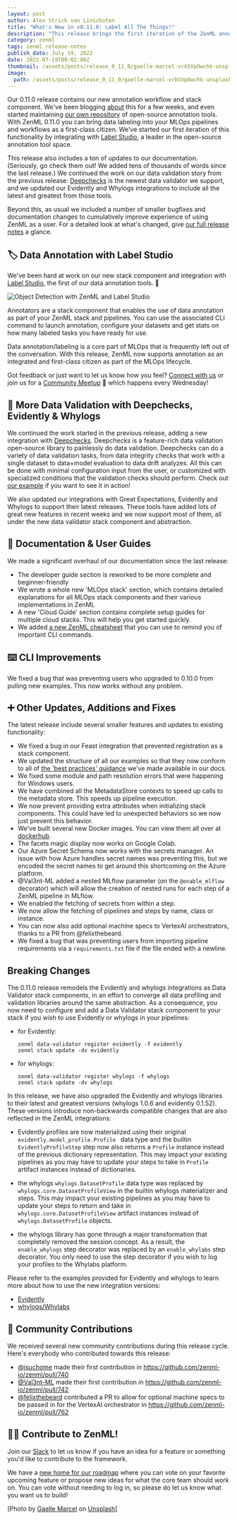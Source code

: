 ```yaml
---
layout: post
author: Alex Strick van Linschoten
title: "What's New in v0.11.0: Label All The Things!"
description: "This release brings the first iteration of the ZenML annotation stack component and an integration with Label Studio, the popular open-source tool that supports many annotation types. We've also made significant updates to our documentation."
category: zenml
tags: zenml release-notes
publish_date: July 19, 2022
date: 2022-07-19T00:02:00Z
thumbnail: /assets/posts/release_0_11_0/gaelle-marcel-vrkSVpOwchk-unsplash.jpg
image:
  path: /assets/posts/release_0_11_0/gaelle-marcel-vrkSVpOwchk-unsplash.jpg
---
```


Our 0.11.0 release contains our new annotation workflow and stack component. We've been blogging [about](https://blog.zenml.io/open-source-data-annotation-tools/) this for a few weeks, and even started maintaining [our own repository](https://github.com/zenml-io/awesome-open-data-annotation) of open-source annotation tools. With ZenML 0.11.0 you can bring data labeling into your MLOps pipelines and workflows as a first-class citizen. We've started our first iteration of this functionality by integrating with [Label Studio](https://labelstud.io/), a leader in the open-source annotation tool space.

This release also includes a ton of updates to our documentation. (Seriously, go check them out! We added tens of thousands of words since the last release.) We continued the work on our data validation story from the previous release: [Deepchecks](https://deepchecks.com/) is the newest data validator we support, and we updated our Evidently and Whylogs integrations to include all the latest and greatest from those tools.

Beyond this, as usual we included a number of smaller bugfixes and documentation changes to cumulatively improve experience of using ZenML as a user. For a detailed look at what's changed, give [our full release notes](https://github.com/zenml-io/zenml/releases/tag/0.11.0) a glance.

## 🏷 Data Annotation with Label Studio

We've been hard at work on our new stack component and integration with [Label Studio](https://labelstud.io/), the first of our data annotation tools. 🥳

![Object Detection with ZenML and Label Studio](../assets/posts/release_0_11_0/label-studio-integration.png)

Annotators are a stack component that enables the use of data annotation as part of your ZenML stack and pipelines. You can use the associated CLI command to launch annotation, configure your datasets and get stats on how many labeled tasks you have ready for use.

Data annotation/labeling is a core part of MLOps that is frequently left out of the conversation. With this release, ZenML now supports annotation as an integrated and first-class citizen as part of the MLOps lifecycle.

Got feedback or just want to let us know how you feel? [Connect with us](https://zenml.io/slack-invite/) or join us for a [Community Meetup](https://www.eventbrite.de/e/zenml-meet-the-community-tickets-354426688767) 👋 which happens every Wednesday!

## 🔎 More Data Validation with Deepchecks, Evidently & Whylogs

We continued the work started in the previous release, adding a new integration with [Deepchecks](https://deepchecks.com/). Deepchecks is a feature-rich data validation open-source library to painlessly do data validation. Deepchecks can do a variety of data validation tasks, from data integrity checks that work with a single dataset to data+model evaluation to data drift analyzes. All this can be done with minimal configuration input from the user, or customized with specialized conditions that the validation checks should perform. Check out [our example](https://github.com/zenml-io/zenml/tree/main/examples/deepchecks_data_validation) if you want to see it in action!

We also updated our integrations with Great Expectations, Evidently and Whylogs to support their latest releases. These tools have added lots of great new features in recent weeks and we now support most of them, all under the new data validator stack component and abstraction.

## 📖 Documentation & User Guides

We made a significant overhaul of our documentation since the last release:

- The developer guide section is reworked to be more complete and beginner-friendly
- We wrote a whole new 'MLOps stack' section, which contains detailed explanations for all MLOps stack components and their various implementations in ZenML
- A new 'Cloud Guide' section contains complete setup guides for multiple cloud stacks. This will help you get started quickly.
- We added [a new ZenML cheatsheet](https://storage.googleapis.com/zenml-public-bucket/zenml_cheat_sheet.pdf) that you can use to remind you of important CLI commands.

## ⌨️ CLI Improvements

We fixed a bug that was preventing users who upgraded to 0.10.0 from pulling new examples. This now works without any problem.

## ➕ Other Updates, Additions and Fixes

The latest release include several smaller features and updates to existing functionality:

- We fixed a bug in our Feast integration that prevented registration as a stack component.
- We updated the structure of all our examples so that they now conform to all of [the 'best practices' guidance](https://docs.zenml.io/v/docs/resources/best-practices) we've made available in our docs.
- We fixed some module and path resolution errors that were happening for Windows users.
- We have combined all the MetadataStore contexts to speed up calls to the metadata store. This speeds up pipeline execution.
- We now prevent providing extra attributes when initializing stack components. This could have led to unexpected behaviors so we now just prevent this behavior.
- We've built several new Docker images. You can view them all over at [dockerhub](https://hub.docker.com/r/zenmldocker/zenml/tags).
- The facets magic display now works on Google Colab.
- Our Azure Secret Schema now works with the secrets manager. An issue with how Azure handles secret names was preventing this, but we encoded the secret names to get around this shortcoming on the Azure platform.
- @Val3nt-ML added a nested MLflow parameter (on the `@enable_mlflow` decorator) which will allow the creation of nested runs for each step of a ZenML pipeline in MLflow.
- We enabled the fetching of secrets from within a step.
- We now allow the fetching of pipelines and steps by name, class or instance.
- You can now also add optional machine specs to VertexAI orchestrators, thanks to a PR from @felixthebeard.
- We fixed a bug that was preventing users from importing pipeline requirements via a `requirements.txt` file if the file ended with a newline.

## Breaking Changes

The 0.11.0 release remodels the Evidently and whylogs integrations as Data Validator stack components, in an effort to converge all data profiling and validation libraries around the same abstraction. As a consequence, you now need to configure and add a Data Validator stack component to your stack if you wish to use Evidently or whylogs in your pipelines:

* for Evidently:

    ```shell
    zenml data-validator register evidently -f evidently
    zenml stack update -dv evidently
    ```

* for whylogs:

    ```shell
    zenml data-validator register whylogs -f whylogs
    zenml stack update -dv whylogs
    ```

In this release, we have also upgraded the Evidently and whylogs libraries to their latest and greatest versions (whylogs 1.0.6 and evidently 0.1.52). These versions introduce non-backwards compatible changes that are also reflected in the ZenML integrations:

* Evidently profiles are now materialized using their original `evidently.model_profile.Profile ` data type and the builtin `EvidentlyProfileStep` step now also returns a `Profile` instance instead of the previous dictionary representation. This may impact your existing pipelines as you may have to update your steps to take in `Profile` artifact instances instead of dictionaries.

* the whylogs `whylogs.DatasetProfile` data type was replaced by `whylogs.core.DatasetProfileView` in the builtin whylogs materializer and steps. This may impact your existing pipelines as you may have to update your steps to return and take in `whylogs.core.DatasetProfileView` artifact instances instead of `whylogs.DatasetProfile` objects.

* the whylogs library has gone through a major transformation that completely removed the session concept. As a result, the `enable_whylogs` step decorator was replaced by an `enable_whylabs` step decorator. You only need to use the step decorator if you wish to log your profiles to the Whylabs platform.

Please refer to the examples provided for Evidently and whylogs to learn more about how to use the new integration versions:

* [Evidently](https://github.com/zenml-io/zenml/tree/main/examples/evidently_drift_detection)
* [whylogs/Whylabs](https://github.com/zenml-io/zenml/tree/main/examples/whylogs_data_profiling)

## 🙌 Community Contributions

We received several new community contributions during this release cycle. Here's everybody who contributed towards this release:

* [@jsuchome](https://github.com/jsuchome) made their first contribution in https://github.com/zenml-io/zenml/pull/740
* [@Val3nt-ML](https://github.com/Val3nt-ML) made their first contribution in https://github.com/zenml-io/zenml/pull/742
* [@felixthebeard](https://github.com/felixthebeard) contributed a PR to allow
  for optional machine specs to be passed in for the VertexAI orchestrator in https://github.com/zenml-io/zenml/pull/762

## 👩‍💻 Contribute to ZenML!

Join our [Slack](https://zenml.io/slack-invite/) to let us know if you have an
idea for a feature or something you'd like to contribute to the framework.

We have a [new home for our roadmap](https://zenml.io/roadmap) where you can vote on your favorite upcoming
feature or propose new ideas for what the core team should work on. You can vote
without needing to log in, so please do let us know what you want us to build!

[Photo by <a href="https://unsplash.com/@gaellemarcel?utm_source=unsplash&utm_medium=referral&utm_content=creditCopyText">Gaelle Marcel</a> on <a href="https://unsplash.com/s/photos/balloons?utm_source=unsplash&utm_medium=referral&utm_content=creditCopyText">Unsplash</a>]
